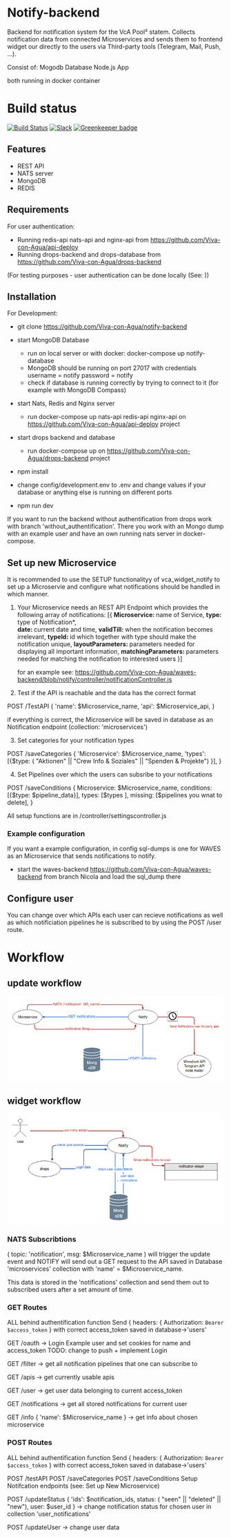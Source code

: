 # Notify-backend

Backend for notification system for the VcA Pool² statem.
Collects notification data from connected Microservices and sends them to frontend widget our directly to the users via Third-party tools (Telegram, Mail, Push, ...).

Consist of:
Mogodb Database
Node.js App

both running in docker container

# Build status

[![Build Status](https://travis-ci.org/rwieruch/node-express-server-rest-api.svg?branch=master)](https://travis-ci.org/rwieruch/node-express-server-rest-api) [![Slack](https://slack-the-road-to-learn-react.wieruch.com/badge.svg)](https://slack-the-road-to-learn-react.wieruch.com/) [![Greenkeeper badge](https://badges.greenkeeper.io/rwieruch/node-express-server-rest-api.svg)](https://greenkeeper.io/)

## Features

- REST API
- NATS server
- MongoDB
- REDIS

## Requirements

For user authentication:

- Running redis-api nats-api and nginx-api from https://github.com/Viva-con-Agua/api-deploy
- Running drops-backend and drops-database from https://github.com/Viva-con-Agua/drops-backend

(For testing purposes - user authentication can be done locally (See: ))

## Installation

For Development:

- git clone https://github.com/Viva-con-Agua/notify-backend

- start MongoDB Database

  - run on local server or with docker: docker-compose up notify-database
  - MongoDB should be running on port 27017 with credentials
    username = notify
    password = notify
  - check if database is running correctly by trying to connect to it (for example with MongoDB Compass)

- start Nats, Redis and Nginx server

  - run docker-compose up nats-api redis-api nginx-api on https://github.com/Viva-con-Agua/api-deploy project

- start drops backend and database

  - run docker-compose up on https://github.com/Viva-con-Agua/drops-backend project

- npm install
- change config/development.env to .env and change values if your database or anything else is running on different ports

- npm run dev

If you want to run the backend without authentification from drops work with branch 'without_authentification'.
There you work with an Mongo dump with an example user and have an own running nats server in docker-compose.

## Set up new Microservice

It is recommended to use the SETUP functionalityy of vca_widget_notify to set up a Microservie and configure what notifications should be handled in which manner.

1. Your Microservice needs an REST API Endpoint which provides the following array of notifications:
   [{
   <b>Microservice: </b>name of Service,
   <b>type: </b>type of Notification*,<br />
   <b>date: </b>current date and time,
   <b>validTill: </b>when the notification becomes irrelevant,
   <b>typeId: </b>id which together with type should make the notification
   unique,
   <b>layoutParameters: </b>parameters needed for displaying all important
   information,
   <b>matchingParameters: </b>parameters needed for matching the notification
   to interested users
   }]

   for an example see: https://github.com/Viva-con-Agua/waves-backend/blob/notify/controller/notificationController.js

2. Test if the API is reachable and the data has the correct format

POST /TestAPI
{
'name': $Microservice_name,
'api': $Microservice_api,
}

if everything is correct, the Microservice will be saved in database as an Notification endpoint (collection: 'microservices')

3. Set categories for your notification types

POST /saveCategories
{
'Microservice': $Microservice_name,
    'types': [{$type: ( "Aktionen" || "Crew Info & Soziales" || "Spenden & Projekte") }],
}

4. Set Pipelines over which the users can subsribe to your notifications

POST /saveConditions
{
Microservice: $Microservice_name,
              conditions: [{$type: $pipeline_data}],
              types: [$types ],
missing: [$pipelines you wnat to delete],
}

All setup functions are in /controller/settingscontroller.js

### Example configuration

If you want a example configuration, in config sql-dumps is one for WAVES as an Microservice that sends notifications to notify.

- start the waves-backend https://github.com/Viva-con-Agua/waves-backend from branch Nicola and load the sql_dump there

## Configure user

You can change over which APIs each user can recieve notifications as well as which notificiation pipelines he is subscribed to by using the
POST /user route.

# Workflow

## update workflow

![alt text](./assets/update-workflow.png)

## widget workflow

![alt text](./assets/website-workflow.png)

### NATS Subscribtions

(
topic: 'notification',
msg: $Microservice_name
)
will trigger the update event and NOTIFY will send out a GET request to the API saved in Database 'microservices' collection with 'name' = $Microservice_name.

This data is stored in the 'notifications' collection and send them out to subscribed users after a set amount of time.

### GET Routes

ALL behind authentification function
Send { headers: { Authorization: `Bearer $access_token` }
with correct access_token saved in database->'users'

GET /oauth
-> Login Example user and set cookies for name and access_token
TODO: change to push + implement Login

GET /filter
-> get all notification pipelines that one can subscribe to

GET /apis
-> get currently usable apis

GET /user
-> get user data belonging to current access_token

GET /notifications
-> get all stored notifications for current user

GET /info
{ 'name': $Microservice_name }
-> get info about chosen microservice

### POST Routes

ALL behind authentification function
Send { headers: { Authorization: `Bearer $access_token` }
with correct access_token saved in database->'users'

POST /testAPI
POST /saveCategories
POST /saveConditions
Setup Notifcation endpoints (see: Set up New Microservice)

POST /updateStatus
{
'ids': $notification_ids,
status: ( "seen" || "deleted" || "new"),
user: $user_id
}
-> change notification status for chosen user in collection 'user_notifications'

POST /updateUser
-> change user data

